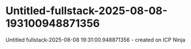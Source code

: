 # Untitled-fullstack-2025-08-08-193100948871356
Untitled fullstack-2025-08-08 19:31:00.948871356 - created on ICP Ninja
